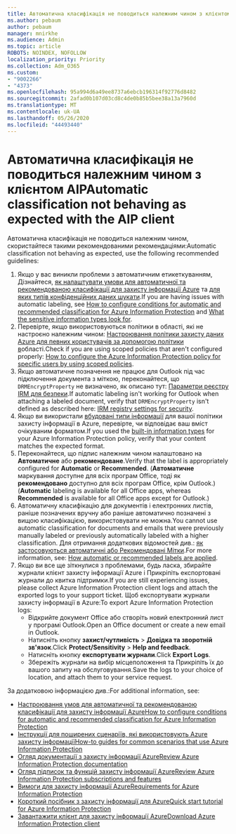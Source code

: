 ```yaml
---
title: Автоматична класифікація не поводиться належним чином з клієнтом AIP
ms.author: pebaum
author: pebaum
manager: mnirkhe
ms.audience: Admin
ms.topic: article
ROBOTS: NOINDEX, NOFOLLOW
localization_priority: Priority
ms.collection: Adm_O365
ms.custom:
- "9002266"
- "4373"
ms.openlocfilehash: 95a994d6a49ee8737a6ebcb196314f92776d8482
ms.sourcegitcommit: 2afad0b107d03cd8c4de0b85b5bee38a13a7960d
ms.translationtype: MT
ms.contentlocale: uk-UA
ms.lasthandoff: 05/26/2020
ms.locfileid: "44493440"
---
```

# <a name="automatic-classification-not-behaving-as-expected-with-the-aip-client"></a><span data-ttu-id="2c8bd-102">Автоматична класифікація не поводиться належним чином з клієнтом AIP</span><span class="sxs-lookup"><span data-stu-id="2c8bd-102">Automatic classification not behaving as expected with the AIP client</span></span>

<span data-ttu-id="2c8bd-103">Автоматична класифікація не поводиться належним чином, скористайтеся такими рекомендованими рекомендаціями:</span><span class="sxs-lookup"><span data-stu-id="2c8bd-103">Automatic classification not behaving as expected, use the following recommended guidelines:</span></span>

1. <span data-ttu-id="2c8bd-104">Якщо у вас виникли проблеми з автоматичним етикеткуванням, Дізнайтеся, [як налаштувати умови для автоматичної та рекомендованою класифікації для захисту інформації Azure](https://docs.microsoft.com/azure/information-protection/configure-policy-classification) та [для яких типів конфіденційних даних шукати](https://docs.microsoft.com/office365/securitycompliance/what-the-sensitive-information-types-look-for).</span><span class="sxs-lookup"><span data-stu-id="2c8bd-104">If you are having issues with automatic labeling, see [How to configure conditions for automatic and recommended classification for Azure Information Protection](https://docs.microsoft.com/azure/information-protection/configure-policy-classification) and [What the sensitive information types look for](https://docs.microsoft.com/office365/securitycompliance/what-the-sensitive-information-types-look-for).</span></span>
2. <span data-ttu-id="2c8bd-105">Перевірте, якщо використовуються політики в області, які не настроєно належним чином: [Настроювання політики захисту даних Azure для певних користувачів за допомогою політики в](https://docs.microsoft.com/azure/information-protection/configure-policy-scope)області.</span><span class="sxs-lookup"><span data-stu-id="2c8bd-105">Check if you are using scoped policies that aren't configured properly: [How to configure the Azure Information Protection policy for specific users by using scoped policies](https://docs.microsoft.com/azure/information-protection/configure-policy-scope).</span></span>
3. <span data-ttu-id="2c8bd-106">Якщо автоматичне позначення не працює для Outlook під час підключення документа з міткою, переконайтеся, що `DRMEncryptProperty` не визначено, як описано тут: [Параметри реєстру IRM для безпеки](https://docs.microsoft.com/deployoffice/security/protect-sensitive-messages-and-documents-by-using-irm-in-office#office-2016-irm-registry-key-options).</span><span class="sxs-lookup"><span data-stu-id="2c8bd-106">If automatic labeling isn't working for Outlook when attaching a labeled document, verify that `DRMEncryptProperty` isn't defined as described here: [IRM registry settings for security](https://docs.microsoft.com/deployoffice/security/protect-sensitive-messages-and-documents-by-using-irm-in-office#office-2016-irm-registry-key-options).</span></span>
4. <span data-ttu-id="2c8bd-107">Якщо ви використали [вбудовані типи інформації](https://support.office.com/article/What-the-sensitive-information-types-look-for-fd505979-76be-4d9f-b459-abef3fc9e86b) для вашої політики захисту інформації в Azure, перевірте, чи відповідає ваш вміст очікуваним форматом.</span><span class="sxs-lookup"><span data-stu-id="2c8bd-107">If you used the [built-in information types](https://support.office.com/article/What-the-sensitive-information-types-look-for-fd505979-76be-4d9f-b459-abef3fc9e86b) for your Azure Information Protection policy, verify that your content matches the expected format.</span></span>
5. <span data-ttu-id="2c8bd-108">Переконайтеся, що підпис належним чином налаштовано на **Автоматичне** або **рекомендоване**.</span><span class="sxs-lookup"><span data-stu-id="2c8bd-108">Verify that the label is appropriately configured for **Automatic** or **Recommended**.</span></span> <span data-ttu-id="2c8bd-109">(**Автоматичне** маркування доступне для всіх програм Office, тоді як **рекомендовано** доступно для всіх програм Office, крім Outlook.)</span><span class="sxs-lookup"><span data-stu-id="2c8bd-109">(**Automatic** labeling is available for all Office apps, whereas **Recommended** is available for all Office apps except for Outlook.)</span></span>
6. <span data-ttu-id="2c8bd-110">Автоматичну класифікацію для документів і електронних листів, раніше позначених вручну або раніше автоматично позначені з вищою класифікацією, використовувати не можна.</span><span class="sxs-lookup"><span data-stu-id="2c8bd-110">You cannot use automatic classification for documents and emails that were previously manually labeled or previously automatically labeled with a higher classification.</span></span>  <span data-ttu-id="2c8bd-111">Для отримання додаткових відомостей див.: [як застосовуються автоматичні або Рекомендовані Мітки](https://docs.microsoft.com/azure/information-protection/configure-policy-classification#how-automatic-or-recommended-labels-are-applied).</span><span class="sxs-lookup"><span data-stu-id="2c8bd-111">For more information, see: [How automatic or recommended labels are applied](https://docs.microsoft.com/azure/information-protection/configure-policy-classification#how-automatic-or-recommended-labels-are-applied).</span></span>
7. <span data-ttu-id="2c8bd-112">Якщо ви все ще зіткнулися з проблемами, будь ласка, збирайте журнали клієнт захисту інформації Azure і Прикріпіть експортовані журнали до квитка підтримки.</span><span class="sxs-lookup"><span data-stu-id="2c8bd-112">If you are still experiencing issues, please collect Azure Information Protection client logs and attach the exported logs to your support ticket.</span></span> <span data-ttu-id="2c8bd-113">Щоб експортувати журнали захисту інформації в Azure:</span><span class="sxs-lookup"><span data-stu-id="2c8bd-113">To export Azure Information Protection logs:</span></span>
    - <span data-ttu-id="2c8bd-114">Відкрийте документ Office або створіть новий електронний лист у програмі Outlook.</span><span class="sxs-lookup"><span data-stu-id="2c8bd-114">Open an Office document or create a new email in Outlook.</span></span>
    - <span data-ttu-id="2c8bd-115">Натисніть кнопку **захист/чутливість**  >  **Довідка та зворотній зв'язок**.</span><span class="sxs-lookup"><span data-stu-id="2c8bd-115">Click **Protect/Sensitivity** > **Help and feedback**.</span></span>
    - <span data-ttu-id="2c8bd-116">Натисніть кнопку **експортувати журнали**.</span><span class="sxs-lookup"><span data-stu-id="2c8bd-116">Click **Export Logs**.</span></span>
    - <span data-ttu-id="2c8bd-117">Збережіть журнали на вибір місцеположення та Прикріпіть їх до вашого запиту на обслуговування.</span><span class="sxs-lookup"><span data-stu-id="2c8bd-117">Save the logs to your choice of location, and attach them to your service request.</span></span>

<span data-ttu-id="2c8bd-118">За додатковою інформацією див.:</span><span class="sxs-lookup"><span data-stu-id="2c8bd-118">For additional information, see:</span></span>

- [<span data-ttu-id="2c8bd-119">Настроювання умов для автоматичної та рекомендованою класифікації для захисту інформації Azure</span><span class="sxs-lookup"><span data-stu-id="2c8bd-119">How to configure conditions for automatic and recommended classification for Azure Information Protection</span></span>](https://docs.microsoft.com/azure/information-protection/configure-policy-classification)
- [<span data-ttu-id="2c8bd-120">Інструкції для поширених сценаріїв, які використовують Azure захисту інформації</span><span class="sxs-lookup"><span data-stu-id="2c8bd-120">How-to guides for common scenarios that use Azure Information Protection</span></span>](https://docs.microsoft.com/azure/information-protection/how-to-guides)
- [<span data-ttu-id="2c8bd-121">Огляд документації з захисту інформації Azure</span><span class="sxs-lookup"><span data-stu-id="2c8bd-121">Review Azure Information Protection documentation</span></span>](https://docs.microsoft.com/azure/information-protection/what-is-information-protection)
- [<span data-ttu-id="2c8bd-122">Огляд підписок та функцій захисту інформації Azure</span><span class="sxs-lookup"><span data-stu-id="2c8bd-122">Review Azure Information Protection subscriptions and features</span></span>](https://azure.microsoft.com/pricing/details/information-protection)
- [<span data-ttu-id="2c8bd-123">Вимоги для захисту інформації Azure</span><span class="sxs-lookup"><span data-stu-id="2c8bd-123">Requirements for Azure Information Protection</span></span>](https://docs.microsoft.com/azure/information-protection/get-started/requirements)
- [<span data-ttu-id="2c8bd-124">Короткий посібник з захисту інформації для Azure</span><span class="sxs-lookup"><span data-stu-id="2c8bd-124">Quick start tutorial for Azure Information Protection</span></span>](https://docs.microsoft.com/azure/information-protection/get-started/infoprotect-quick-start-tutorial)
- [<span data-ttu-id="2c8bd-125">Завантажити клієнт для захисту інформації Azure</span><span class="sxs-lookup"><span data-stu-id="2c8bd-125">Download Azure Information Protection client</span></span>](https://www.microsoft.com/download/details.aspx?id=53018)
